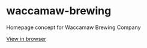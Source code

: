 # waccamaw-brewing
Homepage concept for Waccamaw Brewing Company

[View in browser](https://johnrix.dev/wbc)

